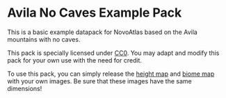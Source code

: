 # Avila No Caves Example Pack

This is a basic example datapack for NovoAtlas based on the Avila mountains with no caves. 

This pack is specially licensed under [CC0](./LICENSE). You may adapt and modify this pack for your own use with the need for credit.

To use this pack, you can simply release the [height map](./data/avila-example/novoatlas/heightmap) and [biome map](./data/avila-example/novoatlas/biome_map) with your own images. Be sure that these images have the same dimensions!
